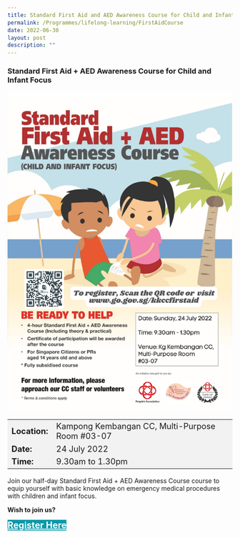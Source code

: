 ```yaml
---
title: Standard First Aid and AED Awareness Course for Child and Infant Focus
permalink: /Programmes/lifelong-learning/FirstAidCourse
date: 2022-06-30
layout: post
description: ""
---
```

### **Standard First Aid + AED Awareness Course for Child and Infant Focus** ###
 
<img style="width:600px; height:auto" src="/images/Programmes%20(July%202022)/FirstAidCourse.png">

<table  style="font-size:130%; background-color:#f2f2f2">
	<tbody>
		<tr>
			 <td><b>Location:</b></td><td>Kampong Kembangan CC,  Multi-Purpose Room #03-07</td>
		</tr>
		<tr>
		 <td><b>Date:</b> </td><td>24 July 2022 </td>
		</tr>
		<tr>
		 <td><b>Time:</b> </td><td>9.30am to 1.30pm</td>
		</tr>
	</tbody>
</table>

Join our half-day Standard First Aid + AED Awareness Course course to equip yourself with basic knowledge on emergency medical procedures with children and infant focus.


<b>Wish to join us?</b>
<div>
	<a href="https://www.onepa.gov.sg/events/standard-first-aid-awareness-course-child-and-infant-focus-86415392" style="font-size:20px; width:35%; height:60px; background-color:#0899AA; color:white" class="bp-button"><b>Register Here</b></a>
</div>